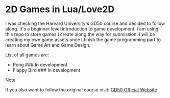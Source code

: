 # 2D Games in Lua/Love2D
I was checking the Harvard University's GD50 course and decided to follow along.
It's a beginner level introduction to game development.
I am using this repo to store games I create along the way for submission.
I will be creating my own game assets once I finish the game programming part to learn about Game Art and Game Design.

List of all games are:
- Pong ### In development
- Flappy Bird ### In development

> [!NOTE]
> If you also want to follow the original course visit: [GD50 Official Website](https://cs50.harvard.edu/games/2018/)
